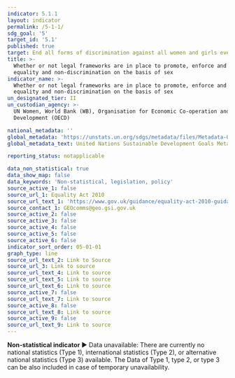 ```yaml
---
indicator: 5.1.1
layout: indicator
permalink: /5-1-1/
sdg_goal: '5'
target_id: '5.1'
published: true
target: End all forms of discrimination against all women and girls everywhere
title: >-
  Whether or not legal frameworks are in place to promote, enforce and monitor
  equality and non‑discrimination on the basis of sex
indicator_name: >-
  Whether or not legal frameworks are in place to promote, enforce and monitor
  equality and non‑discrimination on the basis of sex
un_designated_tier: II
un_custodian_agency: >-
  UN Women, World Bank (WB), Organisation for Economic Co-operation and
  Development (OECD)

national_metadata: ''
global_metadata: 'https://unstats.un.org/sdgs/metadata/files/Metadata-05-01-01.pdf'
global_metadata_text: United Nations Sustainable Development Goals Metadata (PDF 4.0 MB)

reporting_status: notapplicable

data_non_statistical: true
data_show_map: false
data_keywords: 'Non-statistical, legislation, policy'
source_active_1: false
source_url_1: Equality Act 2010
source_url_text_1: 'https://www.gov.uk/guidance/equality-act-2010-guidance'
source_contact_1: GEOcomms@geo.gsi.gov.uk
source_active_2: false
source_active_3: false
source_active_4: false
source_active_5: false
source_active_6: false
indicator_sort_order: 05-01-01
graph_type: line
source_url_text_2: Link to Source
source_url_3: Link to source
source_url_text_4: Link to source
source_url_text_5: Link to source
source_url_text_6: Link to source
source_active_7: false
source_url_text_7: Link to source
source_active_8: false
source_url_text_8: Link to source
source_active_9: false
source_url_text_9: Link to source
---
```

**Non-statistical indicator**
▶ Data unavailable: There are currently no national statistics (Type 1), international statistics (Type 2), or alternative national statistics (Type 3) available. The Data of Type 1, type 2, or type 3 can be also included in case of temporary unavailability.
